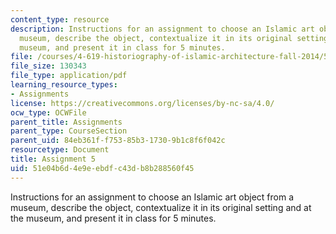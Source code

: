 ```yaml
---
content_type: resource
description: Instructions for an assignment to choose an Islamic art object from a
  museum, describe the object, contextualize it in its original setting and at the
  museum, and present it in class for 5 minutes.
file: /courses/4-619-historiography-of-islamic-architecture-fall-2014/51e04b6d4e9eebdfc43db8b288560f45_MIT4_619F14_assignment5.pdf
file_size: 130343
file_type: application/pdf
learning_resource_types:
- Assignments
license: https://creativecommons.org/licenses/by-nc-sa/4.0/
ocw_type: OCWFile
parent_title: Assignments
parent_type: CourseSection
parent_uid: 84eb361f-f753-85b3-1730-9b1c8f6f042c
resourcetype: Document
title: Assignment 5
uid: 51e04b6d-4e9e-ebdf-c43d-b8b288560f45
---
```

Instructions for an assignment to choose an Islamic art object from a museum, describe the object, contextualize it in its original setting and at the museum, and present it in class for 5 minutes.